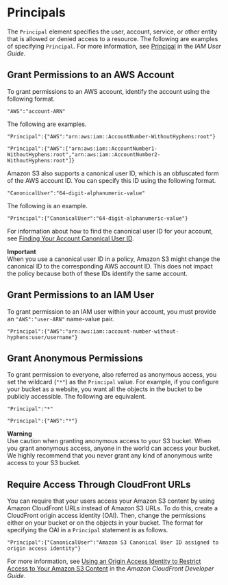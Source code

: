# Principals<a name="s3-bucket-user-policy-specifying-principal-intro"></a>

The `Principal` element specifies the user, account, service, or other entity that is allowed or denied access to a resource\. The following are examples of specifying `Principal`\. For more information, see [Principal](https://docs.aws.amazon.com/IAM/latest/UserGuide/reference_policies_elements_principal.html) in the *IAM User Guide*\.

## Grant Permissions to an AWS Account<a name="s3-aws-account-permissions"></a>

To grant permissions to an AWS account, identify the account using the following format\.

```
"AWS":"account-ARN"
```

The following are examples\.

```
"Principal":{"AWS":"arn:aws:iam::AccountNumber-WithoutHyphens:root"}
```

```
"Principal":{"AWS":["arn:aws:iam::AccountNumber1-WithoutHyphens:root","arn:aws:iam::AccountNumber2-WithoutHyphens:root"]}
```

Amazon S3 also supports a canonical user ID, which is an obfuscated form of the AWS account ID\. You can specify this ID using the following format\.

```
"CanonicalUser":"64-digit-alphanumeric-value"
```

The following is an example\.

```
"Principal":{"CanonicalUser":"64-digit-alphanumeric-value"}
```

For information about how to find the canonical user ID for your account, see [Finding Your Account Canonical User ID](https://docs.aws.amazon.com/general/latest/gr/acct-identifiers.html#FindingCanonicalId)\.

**Important**  
When you use a canonical user ID in a policy, Amazon S3 might change the canonical ID to the corresponding AWS account ID\. This does not impact the policy because both of these IDs identify the same account\. 

## Grant Permissions to an IAM User<a name="s3-aws-user-permissions"></a>

To grant permission to an IAM user within your account, you must provide an `"AWS":"user-ARN"` name\-value pair\.

```
"Principal":{"AWS":"arn:aws:iam::account-number-without-hyphens:user/username"}
```

## Grant Anonymous Permissions<a name="s3-anonymous-permissions"></a>

To grant permission to everyone, also referred as anonymous access, you set the wildcard \(`"*"`\) as the `Principal` value\. For example, if you configure your bucket as a website, you want all the objects in the bucket to be publicly accessible\. The following are equivalent\.

```
"Principal":"*"
```

```
"Principal":{"AWS":"*"}
```

**Warning**  
Use caution when granting anonymous access to your S3 bucket\. When you grant anonymous access, anyone in the world can access your bucket\. We highly recommend that you never grant any kind of anonymous write access to your S3 bucket\.

## Require Access Through CloudFront URLs<a name="require-cloudfront-urls"></a>

You can require that your users access your Amazon S3 content by using Amazon CloudFront URLs instead of Amazon S3 URLs\. To do this, create a CloudFront origin access identity \(OAI\)\. Then, change the permissions either on your bucket or on the objects in your bucket\. The format for specifying the OAI in a `Principal` statement is as follows\.

```
"Principal":{"CanonicalUser":"Amazon S3 Canonical User ID assigned to origin access identity"}
```

For more information, see [ Using an Origin Access Identity to Restrict Access to Your Amazon S3 Content](https://docs.aws.amazon.com/AmazonCloudFront/latest/DeveloperGuide/private-content-restricting-access-to-s3.html) in the *Amazon CloudFront Developer Guide*\. 